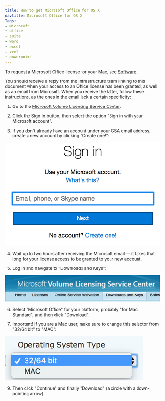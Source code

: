 ```yaml
---
title: How to get Microsoft Office for OS X
navtitle: Microsoft Office for OS X
Tags:
- Microsoft
- office
- suite
- word
- excel
- xcel
- powerpoint
---
```


To request a Microsoft Office license for your Mac, see [Software](../equipment/#software).

You should receive a reply from the Infrastructure team linking to this document when your access to an Office license has been granted, as well as an email from Microsoft. When you receive the latter, follow these instructions, as the ones in the email lack a certain specificity:

1. Go to the [Microsoft Volume Licensing Service Center](https://www.microsoft.com/Licensing/servicecenter/).

2. Click the Sign In button, then select the option "Sign in with your Microsoft account".

3. If you don't already have an account under your GSA email address, create a new account by clicking "Create one!":
<img src="/images/office/signin.png" class="office" alt="sign-in">

4. Wait up to two hours after receiving the Microsoft email -- it takes that long for your license access to be granted to your new account.

5. Log in and navigate to "Downloads and Keys":
<img src="/images/office/downloadsandkeys.png" class="office" alt="downloads and keys">

6. Select "Microsoft Office" for your platform, probably "for Mac Standard", and then click "Download".

8. Important! If you are a Mac user, make sure to change this selector from "32/64 bit" to "MAC":
<img src="/images/office/ostype.png" class="office" alt="os type">

9. Then click "Continue" and finally "Download" (a circle with a down-pointing arrow).
